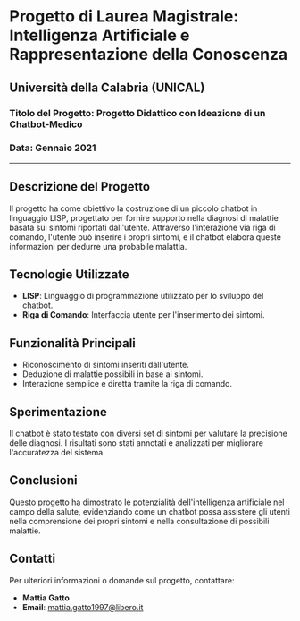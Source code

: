 # Progetto di Laurea Magistrale: Intelligenza Artificiale e Rappresentazione della Conoscenza

## Università della Calabria (UNICAL)

### Titolo del Progetto: Progetto Didattico con Ideazione di un Chatbot-Medico

### Data: Gennaio 2021

---

## Descrizione del Progetto

Il progetto ha come obiettivo la costruzione di un piccolo chatbot in linguaggio LISP, progettato per fornire supporto nella diagnosi di malattie basata sui sintomi riportati dall'utente. Attraverso l'interazione via riga di comando, l'utente può inserire i propri sintomi, e il chatbot elabora queste informazioni per dedurre una probabile malattia.

## Tecnologie Utilizzate

- **LISP**: Linguaggio di programmazione utilizzato per lo sviluppo del chatbot.
- **Riga di Comando**: Interfaccia utente per l'inserimento dei sintomi.

## Funzionalità Principali

- Riconoscimento di sintomi inseriti dall'utente.
- Deduzione di malattie possibili in base ai sintomi.
- Interazione semplice e diretta tramite la riga di comando.

## Sperimentazione

Il chatbot è stato testato con diversi set di sintomi per valutare la precisione delle diagnosi. I risultati sono stati annotati e analizzati per migliorare l'accuratezza del sistema.

## Conclusioni

Questo progetto ha dimostrato le potenzialità dell'intelligenza artificiale nel campo della salute, evidenziando come un chatbot possa assistere gli utenti nella comprensione dei propri sintomi e nella consultazione di possibili malattie.

## Contatti

Per ulteriori informazioni o domande sul progetto, contattare:

- **Mattia Gatto**
- **Email**: mattia.gatto1997@libero.it
